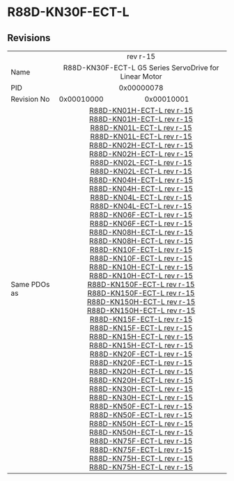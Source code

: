 # R88D-KN30F-ECT-L

## Revisions
<table>
<tr>
<td></td>
<td colspan=2 align="center">rev r-15</td>
</tr>
<tr>
<td>Name</td>
<td colspan=2 align="center">R88D-KN30F-ECT-L G5 Series ServoDrive for Linear Motor</td>
</tr>
<tr>
<td>PID</td>
<td colspan=2 align="center">0x00000078</td>
</tr>
<tr>
<td>Revision No</td>
<td>0x00010000</td>
<td>0x00010001</td>
</tr>
<tr>
<td>Same PDOs as</td>
<td colspan=2 align="center"><a href="R88D-KN01H-ECT-L.md">R88D-KN01H-ECT-L rev r-15</a><br/><a href="R88D-KN01H-ECT-L.md">R88D-KN01H-ECT-L rev r-15</a><br/><a href="R88D-KN01L-ECT-L.md">R88D-KN01L-ECT-L rev r-15</a><br/><a href="R88D-KN01L-ECT-L.md">R88D-KN01L-ECT-L rev r-15</a><br/><a href="R88D-KN02H-ECT-L.md">R88D-KN02H-ECT-L rev r-15</a><br/><a href="R88D-KN02H-ECT-L.md">R88D-KN02H-ECT-L rev r-15</a><br/><a href="R88D-KN02L-ECT-L.md">R88D-KN02L-ECT-L rev r-15</a><br/><a href="R88D-KN02L-ECT-L.md">R88D-KN02L-ECT-L rev r-15</a><br/><a href="R88D-KN04H-ECT-L.md">R88D-KN04H-ECT-L rev r-15</a><br/><a href="R88D-KN04H-ECT-L.md">R88D-KN04H-ECT-L rev r-15</a><br/><a href="R88D-KN04L-ECT-L.md">R88D-KN04L-ECT-L rev r-15</a><br/><a href="R88D-KN04L-ECT-L.md">R88D-KN04L-ECT-L rev r-15</a><br/><a href="R88D-KN06F-ECT-L.md">R88D-KN06F-ECT-L rev r-15</a><br/><a href="R88D-KN06F-ECT-L.md">R88D-KN06F-ECT-L rev r-15</a><br/><a href="R88D-KN08H-ECT-L.md">R88D-KN08H-ECT-L rev r-15</a><br/><a href="R88D-KN08H-ECT-L.md">R88D-KN08H-ECT-L rev r-15</a><br/><a href="R88D-KN10F-ECT-L.md">R88D-KN10F-ECT-L rev r-15</a><br/><a href="R88D-KN10F-ECT-L.md">R88D-KN10F-ECT-L rev r-15</a><br/><a href="R88D-KN10H-ECT-L.md">R88D-KN10H-ECT-L rev r-15</a><br/><a href="R88D-KN10H-ECT-L.md">R88D-KN10H-ECT-L rev r-15</a><br/><a href="R88D-KN150F-ECT-L.md">R88D-KN150F-ECT-L rev r-15</a><br/><a href="R88D-KN150F-ECT-L.md">R88D-KN150F-ECT-L rev r-15</a><br/><a href="R88D-KN150H-ECT-L.md">R88D-KN150H-ECT-L rev r-15</a><br/><a href="R88D-KN150H-ECT-L.md">R88D-KN150H-ECT-L rev r-15</a><br/><a href="R88D-KN15F-ECT-L.md">R88D-KN15F-ECT-L rev r-15</a><br/><a href="R88D-KN15F-ECT-L.md">R88D-KN15F-ECT-L rev r-15</a><br/><a href="R88D-KN15H-ECT-L.md">R88D-KN15H-ECT-L rev r-15</a><br/><a href="R88D-KN15H-ECT-L.md">R88D-KN15H-ECT-L rev r-15</a><br/><a href="R88D-KN20F-ECT-L.md">R88D-KN20F-ECT-L rev r-15</a><br/><a href="R88D-KN20F-ECT-L.md">R88D-KN20F-ECT-L rev r-15</a><br/><a href="R88D-KN20H-ECT-L.md">R88D-KN20H-ECT-L rev r-15</a><br/><a href="R88D-KN20H-ECT-L.md">R88D-KN20H-ECT-L rev r-15</a><br/><a href="R88D-KN30H-ECT-L.md">R88D-KN30H-ECT-L rev r-15</a><br/><a href="R88D-KN30H-ECT-L.md">R88D-KN30H-ECT-L rev r-15</a><br/><a href="R88D-KN50F-ECT-L.md">R88D-KN50F-ECT-L rev r-15</a><br/><a href="R88D-KN50F-ECT-L.md">R88D-KN50F-ECT-L rev r-15</a><br/><a href="R88D-KN50H-ECT-L.md">R88D-KN50H-ECT-L rev r-15</a><br/><a href="R88D-KN50H-ECT-L.md">R88D-KN50H-ECT-L rev r-15</a><br/><a href="R88D-KN75F-ECT-L.md">R88D-KN75F-ECT-L rev r-15</a><br/><a href="R88D-KN75F-ECT-L.md">R88D-KN75F-ECT-L rev r-15</a><br/><a href="R88D-KN75H-ECT-L.md">R88D-KN75H-ECT-L rev r-15</a><br/><a href="R88D-KN75H-ECT-L.md">R88D-KN75H-ECT-L rev r-15</a></td>
</tr>
</table>
